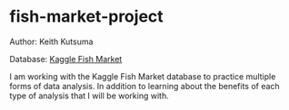 # fish-market-project
Author: Keith Kutsuma

Database: [Kaggle Fish Market](https://www.kaggle.com/aungpyaeap/fish-market)

I am working with the Kaggle Fish Market database to practice multiple forms of data analysis. In addition to learning about the benefits of each type of analysis that I will be working with.
